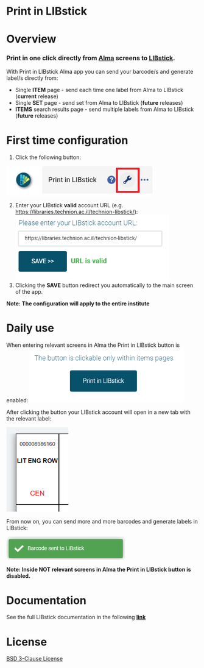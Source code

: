 # Print in LIBstick

# Overview
### Print in one click directly from [Alma](https://www.exlibrisgroup.com/products/alma-library-services-platform/) screens to [LIBstick](https://libraries.technion.ac.il/libstick).

With Print in LIBstick Alma app you can send your barcode/s and generate label/s directly from:
* Single **ITEM** page - send each time one label from Alma to LIBstick (**current** release)
* Single **SET** page - send set from Alma to LIBstick (**future** releases)
* **ITEMS** search results page - send multiple labels from Alma to LIBstick (**future** releases)

# First time configuration
1. Click the following button:







![Config Button](https://github.com/Technion-Central-Library-IS-Team/print-in-libstick/blob/master/cloudapp/src/assets/config_btn.png)


2. Enter your LIBstick **valid** account URL (e.g. https://libraries.technion.ac.il/technion-libstick/):
![Config Screen](https://github.com/Technion-Central-Library-IS-Team/print-in-libstick/blob/master/cloudapp/src/assets/config_screen.png)
3. Clicking the **SAVE** button redirect you automatically to the main screen of the app.

**Note: The configuration will apply to the entire institute**

# Daily use
When entering relevant screens in Alma the Print in LIBstick button is enabled:
![Print in LIBstick button is enabled](https://github.com/Technion-Central-Library-IS-Team/print-in-libstick/blob/master/cloudapp/src/assets/Print_in_LIBstick_button_is_enabled.png)

After clicking the button your LIBstick account will open in a new tab with the relevant label:

![Label in LIBstick](https://github.com/Technion-Central-Library-IS-Team/print-in-libstick/blob/master/cloudapp/src/assets/Label_in_LIBstick.png)


From now on, you can send more and more barcodes and generate labels in LIBstick:


![Sent to LIBstick message](https://github.com/Technion-Central-Library-IS-Team/print-in-libstick/blob/master/cloudapp/src/assets/Barcode_sent_to_LIBstick_message.png)

**Note: Inside NOT relevant screens in Alma the Print in LIBstick button is disabled.**

# Documentation
See the full LIBstick documentation in the following **[link](https://libraries.technion.ac.il/technion-libstick/wp-content/themes/technionlibraryemptytheme/libsticktemplate/doc/LIBstick_documentation.pdf)**

# License
[BSD 3-Clause License](https://github.com/Technion-Central-Library-IS-Team/print-in-libstick/blob/master/LICENSE.txt)
